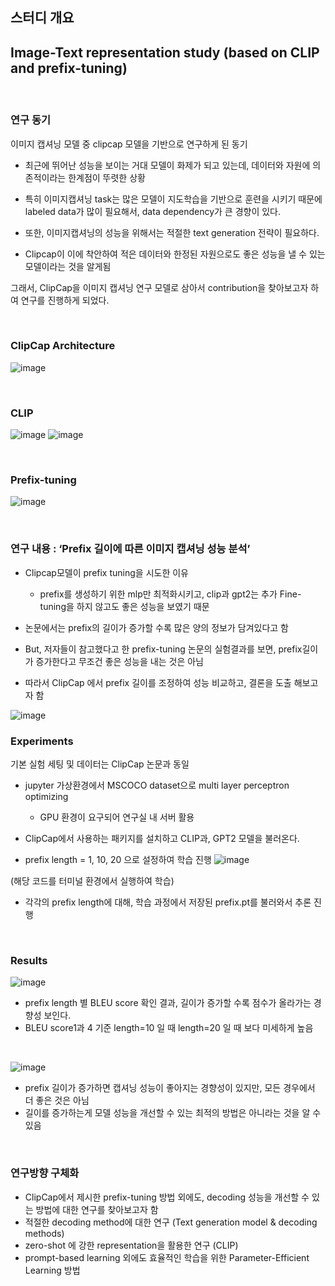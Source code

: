 ## 스터디 개요

##  Image-Text representation study (based on CLIP and prefix-tuning)
<br/>

### 연구 동기
이미지 캡셔닝 모델 중 clipcap 모델을 기반으로 연구하게 된 동기

- 최근에 뛰어난 성능을 보이는 거대 모델이 화제가 되고 있는데, 데이터와 자원에 의존적이라는 한계점이 뚜렷한 상황
- 특히 이미지캡셔닝 task는 많은 모델이 지도학습을 기반으로 훈련을 시키기 때문에 labeled data가 많이 필요해서, data dependency가 큰 경향이 있다.
- 또한, 이미지캡셔닝의 성능을 위해서는 적절한 text generation 전략이 필요하다.

- Clipcap이 이에 착안하여 적은 데이터와 한정된 자원으로도 좋은 성능을 낼 수 있는 모델이라는 것을 알게됨

그래서, ClipCap을 이미지 캡셔닝 연구 모델로 삼아서 contribution을 찾아보고자 하여 연구를 진행하게 되었다.

<br/>

### ClipCap Architecture

![image](https://github.com/dhye1/ETRI-research_intern/assets/96327142/5bac44a9-ed71-4a66-b005-f35e984ac946)

<br/>

### CLIP
![image](https://github.com/dhye1/ETRI-research_intern/assets/96327142/0e45018d-ae70-4f34-8607-bad08e537a3a)
![image](https://github.com/dhye1/ETRI-research_intern/assets/96327142/ff941f0d-8d74-409c-b6e8-f871d9ba60c5)

<br/>

### Prefix-tuning
![image](https://github.com/dhye1/ETRI-research_intern/assets/96327142/3ab75586-54b2-44e7-9b12-cecc84ccf046)

<br/>

### 연구 내용 : ‘Prefix 길이에 따른 이미지 캡셔닝 성능 분석’

- Clipcap모델이 prefix tuning을 시도한 이유
  - prefix를 생성하기 위한 mlp만 최적화시키고, clip과 gpt2는 추가 Fine-tuning을 하지 않고도 좋은 성능을 보였기 때문 <br/>
  
- 논문에서는 prefix의 길이가 증가할 수록 많은 양의 정보가 담겨있다고 함
- But, 저자들이 참고했다고 한 prefix-tuning 논문의 실험결과를 보면, prefix길이가 증가한다고 무조건 좋은 성능을 내는 것은 아님
- 따라서 ClipCap 에서 prefix 길이를 조정하여 성능 비교하고, 결론을 도출 해보고자 함

![image](https://github.com/dhye1/ETRI-research_intern/assets/96327142/d80221a4-c50a-4a12-a553-24a08a6f1853)


### Experiments
기본 실험 세팅 및 데이터는 ClipCap 논문과 동일

- jupyter 가상환경에서 MSCOCO dataset으로 multi layer perceptron optimizing 
  - GPU 환경이 요구되어 연구실 내 서버 활용
  
- ClipCap에서 사용하는 패키지를 설치하고 CLIP과, GPT2 모델을 불러온다.
- prefix length = 1, 10, 20 으로 설정하여 학습 진행
![image](https://github.com/dhye1/ETRI-research_intern/assets/96327142/7f02710a-cb44-44d2-9c5a-91311cc91228)

(해당 코드를 터미널 환경에서 실행하여 학습)
- 각각의 prefix length에 대해, 학습 과정에서 저장된 prefix.pt를 불러와서 추론 진행 
<br/>

### Results
![image](https://github.com/dhye1/ETRI-research_intern/assets/96327142/e72b5095-e32e-4bcc-aa2f-db1c00c2785f)

- prefix length 별 BLEU score 확인 결과, 길이가 증가할 수록 점수가 올라가는 경향성 보인다.
- BLEU score1과 4 기준 length=10 일 때 length=20 일 때 보다 미세하게 높음
<br/>

![image](https://github.com/dhye1/ETRI-research_intern/assets/96327142/a23e97e9-7dfd-4c42-8248-d758845ca15e)

- prefix 길이가 증가하면 캡셔닝 성능이 좋아지는 경향성이 있지만, 모든 경우에서 더 좋은 것은 아님
- 길이를 증가하는게 모델 성능을 개선할 수 있는 최적의 방법은 아니라는 것을 알 수 있음
<br/>

### 연구방향 구체화
- ClipCap에서 제시한 prefix-tuning 방법 외에도,  decoding 성능을 개선할 수 있는 방법에 대한 연구를 찾아보고자 함
- 적절한 decoding method에 대한 연구 (Text generation model & decoding methods)
- zero-shot 에 강한 representation을 활용한 연구 (CLIP)
- prompt-based learning 외에도 효율적인 학습을 위한 Parameter-Efficient Learning 방법



